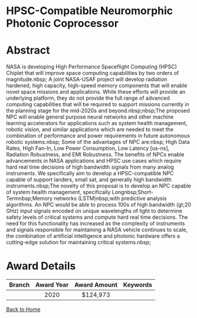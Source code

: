 
HPSC-Compatible Neuromorphic Photonic Coprocessor
=================================================

# Abstract


NASA is developing High Performance Spaceflight Computing (HPSC) Chiplet that will improve space computing capabilities by two orders of magnitude.nbsp; A joint NASA-USAF project will develop radiation hardened, high capacity, high-speed memory components that will enable novel space missions and applications. While these efforts will provide an underlying platform, they do not provide the full range of advanced computing capabilities that will be required to support missions currently in the planning stage for the mid-2020s and beyond.nbsp;nbsp;The proposed NPC will enable general purpose neural networks and other machine learning accelerators for applications such as system health management, robotic vision, and similar applications which are needed to meet the combination of performance and power requirements in future autonomous robotic systems.nbsp; Some of the advantages of NPC are:nbsp; High Data Rates, High Fan-In, Low Power Consumption, Low Latency [us-ns], Radiation Robustness, and EMI Robustness. The benefits of NPCs enable advancements in NASA applications and HPSC use cases which require hard real time decisions of high bandwidth signals from many analog instruments. We specifically aim to develop a HPSC-compatible NPC capable of support landers, small sat, and generally high bandwidth instruments.nbsp;The novelty of this proposal is to develop an NPC capable of system health management, specifically Longnbsp;Short-Termnbsp;Memory networks (LSTM)nbsp;with predictive analysis algorithms. An NPC would be able to process 100s of high bandwidth (gt;20 GHz) input signals encoded on unique wavelengths of light to determine safety levels of critical systems and compute hard real time decisions. The need for this functionality has increased as the complexity of instruments and signals responsible for maintaining a NASA vehicle continues to scale, the combination of artificial intelligence and photonic hardware offers a cutting-edge solution for maintaining critical systems.nbsp;  

# Award Details

|Branch|Award Year|Award Amount|Keywords|
| :---: | :---: | :---: | :---: |
||2020|$124,973||
  
  


[Back to Home](https://github.com/chrischow/dod_sbir_awards/Reports/CC/#678)